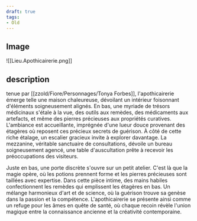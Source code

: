```yaml
---
draft: true
tags:
- Old
---
```


## Image
![[Lieu.Apothicairerie.png]]

## description
  
tenue par [[zzold/Fiore/Personnages/Tonya Forbes]], l'apothicairerie émerge telle une maison chaleureuse, dévoilant un intérieur foisonnant d'éléments soigneusement alignés. En bas, une myriade de trésors médicinaux s'étale à la vue, des outils aux remèdes, des médicaments aux artefacts, et même des pierres précieuses aux propriétés curatives. L'ambiance est accueillante, imprégnée d'une lueur douce provenant des étagères où reposent ces précieux secrets de guérison. À côté de cette riche étalage, un escalier gracieux invite à explorer davantage. La mezzanine, véritable sanctuaire de consultations, dévoile un bureau soigneusement agencé, une table d'auscultation prête à recevoir les préoccupations des visiteurs. 

Juste en bas, une porte discrète s'ouvre sur un petit atelier. C'est là que la magie opère, où les potions prennent forme et les pierres précieuses sont taillées avec expertise. Dans cette pièce intime, des mains habiles confectionnent les remèdes qui emplissent les étagères en bas. Un mélange harmonieux d'art et de science, où la guérison trouve sa genèse dans la passion et la compétence. L'apothicairerie se présente ainsi comme un refuge pour les âmes en quête de santé, où chaque recoin révèle l'union magique entre la connaissance ancienne et la créativité contemporaine.